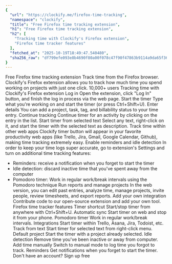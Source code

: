 ```yaml
---
{
  "url": "https://clockify.me/firefox-time-tracking",
  "namespace": "clockify",
  "title": "Free Firefox time tracking extension",
  "h1": "Free Firefox time tracking extension",
  "h2": [
    "Tracking time with Clockify's Firefox extension",
    "Firefox time tracker features"
  ],
  "fetched_at": "2025-10-19T18:49:47.540480",
  "sha256_raw": "df799efe093e8b4690f80a00f078c47f90f47863b9114a9da65f36709b89ee98"
}
---
```


Free Firefox time tracking extension
Track time from the Firefox browser. Clockify's Firefox extension allows you to track how much time you spend working on projects with just one click.
10,000+ users
Tracking time with Clockify's Firefox extension
Log in
Open the extension, click "Log In" button, and finish the log in process via the web page.
Start the timer
Type what you're working on and start the timer (or press Ctrl+Shift+U).
Enter details
You can add a project, task, tag, and billability status to your time entry.
Continue tracking
Continue timer for an activity by clicking on the entry in the list.
Start timer from selected text
Select any text, right-click on it, and start the timer with the selected text as description.
Track time within other web apps
Clockify timer button will appear in your favorite productivity web apps (like Trello, Jira, Gmail, Google Calendar, Github), making time tracking extremely easy.
Enable reminders and idle detection
In order to keep your time logs super accurate, go to extension's Settings and turn on additional time tracking features:
- Reminders: receive a notification when you forget to start the timer
- Idle detection: discard inactive time that you've spent away from the computer
- Pomodoro timer: Work in regular work/break intervals using the Pomodoro technique
Run reports and manage projects
In the web version, you can edit past entries, analyze time, manage projects, invite people, review timesheets, and export reports.
Add your own integration
Contribute code to our open-source extension and add your own tool.
Firefox time tracker features
Timer shortcut
Start/stop timer from anywhere with Ctrl+Shift+U.
Automatic sync
Start timer on web and stop it from your phone.
Pomodoro timer
Work in regular work/break intervals.
Integrations
Start timer within Trello, Asana, Jira, Todoist, etc.
Track from text
Start timer for selected text from right-click menu.
Default project
Start the timer with a project already selected.
Idle detection
Remove time you've been inactive or away from computer.
Add time manually
Switch to manual mode to log time you forgot to track.
Reminders
Get notifications when you forget to start the timer.
Don't have an account? Sign up free